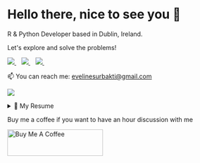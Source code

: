 <h1 align='left'>
Hello there, nice to see you 👋 
</h1>

<p align='left'>
R & Python Developer based in Dublin, Ireland.
  </p>
<p align='left'>
  Let's explore and solve the problems!
</p>

<p align='left'>
  <a href="https://rpubs.com/evelinesurbakti">
    <img src="https://img.shields.io/badge/r-%23276DC3.svg?&style=for-the-badge&logo=r&logoColor=white" />
  </a>&nbsp;&nbsp;
  <a href="https://www.linkedin.com/in/evelinesurbakti/">
    <img src="https://img.shields.io/badge/linkedin-%230077B5.svg?&style=for-the-badge&logo=linkedin&logoColor=white" />
  </a>&nbsp;&nbsp;
  <a href="https://instagram.com/evelinesurbakti">
    <img src="https://img.shields.io/badge/instagram-%23E4405F.svg?&style=for-the-badge&logo=instagram&logoColor=white" />        
  </a>&nbsp;&nbsp;

<p align='left'>
  📫 You can reach me: <a href='mailto: evelinesurbakti@gmail.com'>evelinesurbakti@gmail.com</a>
</p>
<p align='left'>
  <a href="#"><img src="https://badges.pufler.dev/visits/evelinesurbakti/evelinesurbakti"></a>
</p>

<details>
  <summary>📃 My Resume</summary>


## Education

- 📖 **MSc in Data and Computational Science**\
📆 2019 - 2020\
📍 **University College Dublin** - Dublin, Ireland


- 📖 **BSc in Industrial Engineering**\
📆 2012 - 2016\
📍 **President University** - Bekasi, Indonesia

## Experience
- 👨‍💻 **Business Analyst**\
📆 2016 - 2019\
📍 **Bank Central Asia** - Jakarta, Indonesia

</details>


<!--
**evelinesurbakti/evelinesurbakti** is a ✨ _special_ ✨ repository because its `README.md` (this file) appears on your GitHub profile.

Here are some ideas to get you started:

- 🔭 I’m currently working on ...
- 🌱 I’m currently learning ...
- 👯 I’m looking to collaborate on ...
- 🤔 I’m looking for help with ...
- 💬 Ask me about ...
- 📫 How to reach me: ...
- 😄 Pronouns: ...
- ⚡ Fun fact: ...
-->


Buy me a coffee if you want to have an hour discussion with me

<a href="https://www.buymeacoffee.com/evelinesurbakti" target="_blank"><img src="https://cdn.buymeacoffee.com/buttons/v2/arial-yellow.png" alt="Buy Me A Coffee" style="height: 60px !important;width: 217px !important;" ></a>
